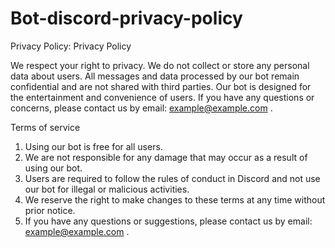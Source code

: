 # Bot-discord-privacy-policy
Privacy Policy: Privacy
Policy

We respect your right to privacy. We do not collect or store any personal data about users. All messages and data processed by our bot remain confidential and are not shared with third parties. Our bot is designed for the entertainment and convenience of users. If you have any questions or concerns, please contact us by email: example@example.com .

Terms of service

1. Using our bot is free for all users.
2. We are not responsible for any damage that may occur as a result of using our bot.
3. Users are required to follow the rules of conduct in Discord and not use our bot for illegal or malicious activities.
4. We reserve the right to make changes to these terms at any time without prior notice.
5. If you have any questions or suggestions, please contact us by email: example@example.com .
